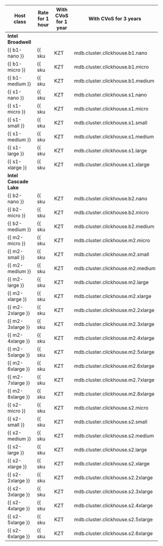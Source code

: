 Host class | Rate for 1 hour | With CVoS for 1 year | With CVoS for 3 years
----- | ----- | ----- | -----
**Intel Broadwell** |
{{ b1-nano }} | {{ sku|KZT|mdb.cluster.clickhouse.b1.nano|string }} | − | −
{{ b1-micro }} | {{ sku|KZT|mdb.cluster.clickhouse.b1.micro|string }} | − | −
{{ b1-medium }} | {{ sku|KZT|mdb.cluster.clickhouse.b1.medium|string }} | − | −
{{ s1-nano }} | {{ sku|KZT|mdb.cluster.clickhouse.s1.nano|string }} | − | −
{{ s1-micro }} | {{ sku|KZT|mdb.cluster.clickhouse.s1.micro|string }} | − | −
{{ s1-small }} | {{ sku|KZT|mdb.cluster.clickhouse.s1.small|string }} | − | −
{{ s1-medium }} | {{ sku|KZT|mdb.cluster.clickhouse.s1.medium|string }}| − | −
{{ s1-large }} | {{ sku|KZT|mdb.cluster.clickhouse.s1.large|string }} | − | −
{{ s1-xlarge }} | {{ sku|KZT|mdb.cluster.clickhouse.s1.xlarge|string }} | − | −
**Intel Cascade Lake** |
{{ b2-nano }} | {{ sku|KZT|mdb.cluster.clickhouse.b2.nano|string }} | − | −
{{ b2-micro }} | {{ sku|KZT|mdb.cluster.clickhouse.b2.micro|string }} | − | −
{{ b2-medium }} | {{ sku|KZT|mdb.cluster.clickhouse.b2.medium|string }} | − | −
{{ m2-micro }} | {{ sku|KZT|mdb.cluster.clickhouse.m2.micro|string }} | ₸30.72 (-33%) | ₸23.52 (-49%)
{{ m2-small }} | {{ sku|KZT|mdb.cluster.clickhouse.m2.small|string }} | ₸61.44 (-33%) | ₸47.04 (-49%)
{{ m2-medium }}| {{ sku|KZT|mdb.cluster.clickhouse.m2.medium|string }} | ₸92.16 (-33%) | ₸70.56 (-49%)
{{ m2-large }} | {{ sku|KZT|mdb.cluster.clickhouse.m2.large|string }} | ₸122.88 (-33%) | ₸94.08 (-49%)
{{ m2-xlarge }} | {{ sku|KZT|mdb.cluster.clickhouse.m2.xlarge|string }} | ₸184.32 (-33%) | ₸141.12 (-49%)
{{ m2-2xlarge }} | {{ sku|KZT|mdb.cluster.clickhouse.m2.2xlarge|string }} | ₸245.76 (-33%) | ₸188.16 (-49%)
{{ m2-3xlarge }} | {{ sku|KZT|mdb.cluster.clickhouse.m2.3xlarge|string }} | ₸368.64 (-33%) | ₸282.24 (-49%)
{{ m2-4xlarge }} | {{ sku|KZT|mdb.cluster.clickhouse.m2.4xlarge|string }} | ₸491.52 (-33%) | ₸376.32 (-49%)
{{ m2-5xlarge }} | {{ sku|KZT|mdb.cluster.clickhouse.m2.5xlarge|string }} | ₸614.40 (-33%) | ₸470.40 (-49%)
{{ m2-6xlarge }} | {{ sku|KZT|mdb.cluster.clickhouse.m2.6xlarge|string }} | ₸737.28 (-33%) | ₸564.48 (-49%)
{{ m2-7xlarge }} | {{ sku|KZT|mdb.cluster.clickhouse.m2.7xlarge|string }} | ₸860.16 (-33%) | ₸658.56 (-49%)
{{ m2-8xlarge }} | {{ sku|KZT|mdb.cluster.clickhouse.m2.8xlarge|string }} | ₸983.04 (-33%) | ₸752.64 (-49%)
{{ s2-micro }} | {{ sku|KZT|mdb.cluster.clickhouse.s2.micro|string }} | ₸20.64 (-32%) | ₸15.84  (-48%)
{{ s2-small }} | {{ sku|KZT|mdb.cluster.clickhouse.s2.small|string }} | ₸41.28 (-32%) | ₸31.68 (-48%)
{{ s2-medium }} | {{ sku|KZT|mdb.cluster.clickhouse.s2.medium|string }} | ₸82.56 (-32%) | ₸63.36 (-48%)
{{ s2-large }} | {{ sku|KZT|mdb.cluster.clickhouse.s2.large|string }} | ₸123.84 (-32%) | ₸95.04 (-48%)
{{ s2-xlarge }} | {{ sku|KZT|mdb.cluster.clickhouse.s2.xlarge|string }} | ₸165.12 (-32%) | ₸126.72 (-48%)
{{ s2-2xlarge }} | {{ sku|KZT|mdb.cluster.clickhouse.s2.2xlarge|string }} | ₸247.68 (-32%) | ₸190.08 (-48%)
{{ s2-3xlarge }} | {{ sku|KZT|mdb.cluster.clickhouse.s2.3xlarge|string }} | ₸330.24 (-32%) | ₸253.44 (-48%)
{{ s2-4xlarge }} | {{ sku|KZT|mdb.cluster.clickhouse.s2.4xlarge|string }}| ₸412.80 (-32%) | ₸316.80 (-48%)
{{ s2-5xlarge }} | {{ sku|KZT|mdb.cluster.clickhouse.s2.5xlarge|string }} | ₸495.36 (-32%) | ₸380.16 (-48%)
{{ s2-6xlarge }} | {{ sku|KZT|mdb.cluster.clickhouse.s2.6xlarge|string }} | ₸660.48 (-32%) | ₸506.88 (-48%)